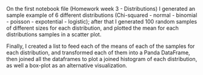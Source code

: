 On the first notebook file (Homework week 3 - Distributions) I generated an sample example of 6 different 
distributions (Chi-squared - normal - binomial - poisson - expotential - logistic); after that I generated
100 random samples of different sizes for each distribution, and plotted the mean for each distributions
samples in a scatter plot.

Finally, I created a list to feed each of the means of each of the samples for each distribution, and 
transformed each of them into a Panda DataFrame, then joined all the dataframes to plot a joined histogram
of each distribution, as well a box-plot as an alternative visualization.  